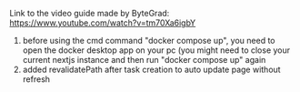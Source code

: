 Link to the video guide made by ByteGrad: https://www.youtube.com/watch?v=tm70Xa6igbY

1. before using the cmd command "docker compose up", you need to open the docker desktop app on your pc (you might need to close your current nextjs instance and then run "docker compose up" again
2. added revalidatePath after task creation to auto update page without refresh
